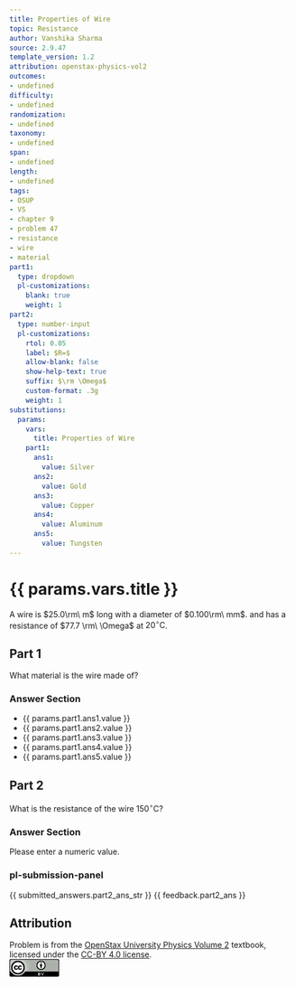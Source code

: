 ```yaml
---
title: Properties of Wire
topic: Resistance
author: Vanshika Sharma
source: 2.9.47
template_version: 1.2
attribution: openstax-physics-vol2
outcomes:
- undefined
difficulty:
- undefined
randomization:
- undefined
taxonomy:
- undefined
span:
- undefined
length:
- undefined
tags:
- OSUP
- VS
- chapter 9
- problem 47
- resistance
- wire
- material
part1:
  type: dropdown
  pl-customizations:
    blank: true
    weight: 1
part2:
  type: number-input
  pl-customizations:
    rtol: 0.05
    label: $R=$
    allow-blank: false
    show-help-text: true
    suffix: $\rm \Omega$
    custom-format: .3g
    weight: 1
substitutions:
  params:
    vars:
      title: Properties of Wire
    part1:
      ans1:
        value: Silver
      ans2:
        value: Gold
      ans3:
        value: Copper
      ans4:
        value: Aluminum
      ans5:
        value: Tungsten
---
```

# {{ params.vars.title }}
A wire is $25.0\rm\ m$ long with a diameter of $0.100\rm\ mm$. and has a resistance of $77.7 \rm\ \Omega$ at $20 ^\circ \textrm{C}$.

## Part 1

What material is the wire made of?

### Answer Section

- {{ params.part1.ans1.value }}
- {{ params.part1.ans2.value }}
- {{ params.part1.ans3.value }}
- {{ params.part1.ans4.value }}
- {{ params.part1.ans5.value }}

## Part 2

What is the resistance of the wire $150 ^\circ \textrm{C}$?

### Answer Section

Please enter a numeric value.

### pl-submission-panel

{{ submitted_answers.part2_ans_str }}
{{ feedback.part2_ans }}

## Attribution

Problem is from the [OpenStax University Physics Volume 2](https://openstax.org/details/books/university-physics-volume-2) textbook, licensed under the [CC-BY 4.0 license](https://creativecommons.org/licenses/by/4.0/).<br>![Image representing the Creative Commons 4.0 BY license.](https://raw.githubusercontent.com/firasm/bits/master/by.png)